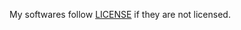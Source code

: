 My softwares follow [LICENSE](https://github.com/diohabara/diohabara/blob/master/LICENSE) if they are not licensed.
